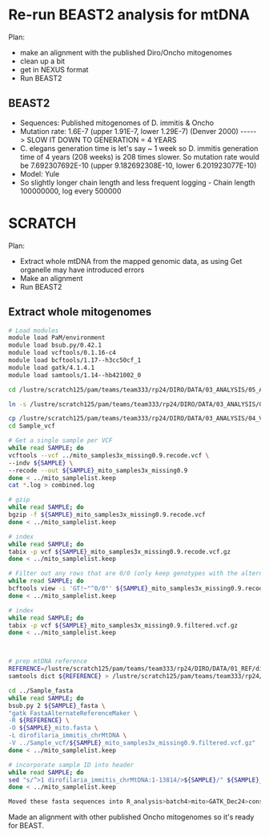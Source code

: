 # Re-run BEAST2 analysis for mtDNA

Plan:
- make an alignment with the published Diro/Oncho mitogenomes
- clean up a bit
- get in NEXUS format
- Run BEAST2





## BEAST2

- Sequences: Published mitogenomes of D. immitis & Oncho
- Mutation rate: 1.6E-7 (upper 1.91E-7, lower 1.29E-7) (Denver 2000) -----> SLOW IT DOWN TO GENERATION = 4 YEARS
- C. elegans generation time is let's say ~ 1 week so D. immitis generation time of 4 years (208 weeks) is 208 times slower. So mutation rate would be 7.692307692E-10 (upper 9.182692308E-10, lower 6.201923077E-10)
- Model: Yule
- So slightly longer chain length and less frequent logging - Chain length 100000000, log every 500000






# SCRATCH

Plan:
- Extract whole mtDNA from the mapped genomic data, as using Get organelle may have introduced errors
- Make an alignment
- Run BEAST2

## Extract whole mitogenomes

```bash
# Load modules
module load PaM/environment
module load bsub.py/0.42.1
module load vcftools/0.1.16-c4
module load bcftools/1.17--h3cc50cf_1
module load gatk/4.1.4.1
module load samtools/1.14--hb421002_0

cd /lustre/scratch125/pam/teams/team333/rp24/DIRO/DATA/03_ANALYSIS/05_ANALYSIS/MITO/GATK_Consensus

ln -s /lustre/scratch125/pam/teams/team333/rp24/DIRO/DATA/03_ANALYSIS/04_VARIANTS/FILTER1/NO_OUTGROUPS/FINAL_SETS/mito_samples3x_missing0.9.recode.vcf

cp /lustre/scratch125/pam/teams/team333/rp24/DIRO/DATA/03_ANALYSIS/04_VARIANTS/FILTER1/NO_OUTGROUPS/mito_samplelist.keep .
cd Sample_vcf

# Get a single sample per VCF
while read SAMPLE; do
vcftools --vcf ../mito_samples3x_missing0.9.recode.vcf \
--indv ${SAMPLE} \
--recode --out ${SAMPLE}_mito_samples3x_missing0.9
done < ../mito_samplelist.keep
cat *.log > combined.log

# gzip
while read SAMPLE; do
bgzip -f ${SAMPLE}_mito_samples3x_missing0.9.recode.vcf
done < ../mito_samplelist.keep

# index
while read SAMPLE; do
tabix -p vcf ${SAMPLE}_mito_samples3x_missing0.9.recode.vcf.gz
done < ../mito_samplelist.keep

# Filter out any rows that are 0/0 (only keep genotypes with the alternate allele)
while read SAMPLE; do
bcftools view -i 'GT!~"^0/0"' ${SAMPLE}_mito_samples3x_missing0.9.recode.vcf.gz -Oz -o ${SAMPLE}_mito_samples3x_missing0.9.filtered.vcf.gz
done < ../mito_samplelist.keep

# index
while read SAMPLE; do
tabix -p vcf ${SAMPLE}_mito_samples3x_missing0.9.filtered.vcf.gz
done < ../mito_samplelist.keep



# prep mtDNA reference
REFERENCE=/lustre/scratch125/pam/teams/team333/rp24/DIRO/DATA/01_REF/dimmitis_WSI_2.2_chrMtDNA.fa
samtools dict ${REFERENCE} > /lustre/scratch125/pam/teams/team333/rp24/DIRO/DATA/01_REF/dimmitis_WSI_2.2_chrMtDNA.dict

cd ../Sample_fasta
while read SAMPLE; do
bsub.py 2 ${SAMPLE}_fasta \
"gatk FastaAlternateReferenceMaker \
-R ${REFERENCE} \
-O ${SAMPLE}_mito.fasta \
-L dirofilaria_immitis_chrMtDNA \
-V ../Sample_vcf/${SAMPLE}_mito_samples3x_missing0.9.filtered.vcf.gz"
done < ../mito_samplelist.keep

# incorporate sample ID into header
while read SAMPLE; do
sed "s/^>1 dirofilaria_immitis_chrMtDNA:1-13814/>${SAMPLE}/" ${SAMPLE}_mito.fasta > ${SAMPLE}_mito_ID.fasta
done < ../mito_samplelist.keep

Moved these fasta sequences into R_analysis>batch4>mito>GATK_Dec24>consensus_fasta

```

Made an alignment with other published Oncho mitogenomes so it's ready for BEAST.